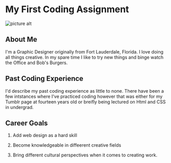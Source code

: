 # My First Coding Assignment #

![picture alt](../../tinabelcher.gif)

## About Me ##
I'm a Graphic Designer originally from Fort Lauderdale, Florida. I love doing all things creative. In my spare time I like to try new things and binge watch the Office and Bob's Burgers. 

## Past Coding Experience ##
I'd describe my past coding experience as little to none. There have been a few intstances where I've practiced coding however that was either for my Tumblr page at fourteen years old or breifly being lectured on Html and CSS in undergrad.

## Career Goals ##
1. Add web design as a hard skill

3. Become knowledgeable in diffeerent creative fields
4. Bring different cultural perspectives when it comes to creating work.